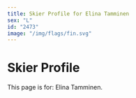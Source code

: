 ```yaml
---
title: Skier Profile for Elina Tamminen
sex: "L"
id: "2473"
image: "/img/flags/fin.svg" 
---
```


# Skier Profile

This page is for: Elina Tamminen.
    